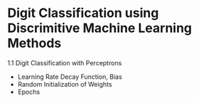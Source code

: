 # Digit Classification using Discrimitive Machine Learning Methods
1.1 Digit Classification with Perceptrons
- Learning Rate Decay Function, Bias
- Random Initialization of Weights
- Epochs
